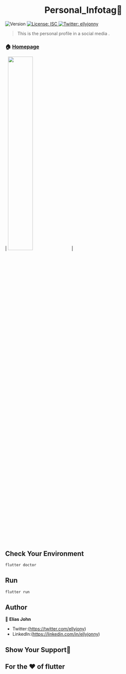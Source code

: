 <h1 align="center"> Personal_Infotag🧑</h1>
<p>
  <img alt="Version" src="https://img.shields.io/badge/version-1.0.0-blue.svg?cacheSeconds=2592000" />
  <a href="#" target="_blank">
    <img alt="License: ISC" src="https://img.shields.io/badge/License-ISC-yellow.svg" />
  </a>
  <a href="https://twitter.com/ellyjonny" target="_blank">
    <img alt="Twitter: ellyjonny" src="https://img.shields.io/twitter/follow/ellyjonny.svg?style=social" />
  </a>
</p>

> This is the personal profile in a social media .

### 🏠 [Homepage](index.js)
| <img src="../assets/infotag.jpg" width="40%" height="40%"> |
## Check Your Environment

```sh
flutter doctor
```

## Run

```sh
flutter run
```

## Author

👤 **Elias John**

* Twitter:(https://twitter.com/ellyjony)
* LinkedIn:(https://linkedin.com/in/ellyjonny)

## Show Your Support🚀
## For the ❤ of flutter



<!-- # personal_infotag

A new Flutter project.

## Getting Started

This project is a starting point for a Flutter application.

A few resources to get you started if this is your first Flutter project:

- [Lab: Write your first Flutter app](https://flutter.dev/docs/get-started/codelab)
- [Cookbook: Useful Flutter samples](https://flutter.dev/docs/cookbook)

For help getting started with Flutter, view our
[online documentation](https://flutter.dev/docs), which offers tutorials,
samples, guidance on mobile development, and a full API reference. -->
